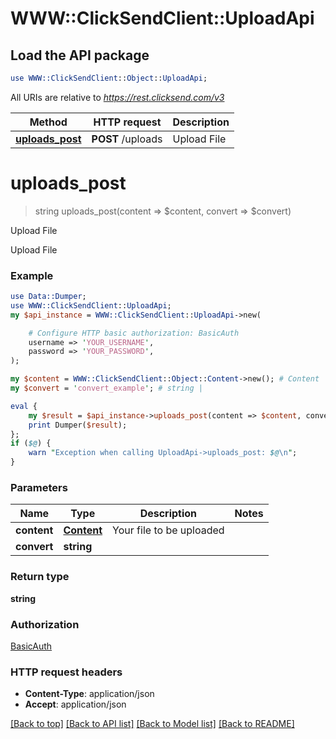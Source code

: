 # WWW::ClickSendClient::UploadApi

## Load the API package
```perl
use WWW::ClickSendClient::Object::UploadApi;
```

All URIs are relative to *https://rest.clicksend.com/v3*

Method | HTTP request | Description
------------- | ------------- | -------------
[**uploads_post**](UploadApi.md#uploads_post) | **POST** /uploads | Upload File


# **uploads_post**
> string uploads_post(content => $content, convert => $convert)

Upload File

Upload File

### Example 
```perl
use Data::Dumper;
use WWW::ClickSendClient::UploadApi;
my $api_instance = WWW::ClickSendClient::UploadApi->new(

    # Configure HTTP basic authorization: BasicAuth
    username => 'YOUR_USERNAME',
    password => 'YOUR_PASSWORD',
);

my $content = WWW::ClickSendClient::Object::Content->new(); # Content | Your file to be uploaded
my $convert = 'convert_example'; # string | 

eval { 
    my $result = $api_instance->uploads_post(content => $content, convert => $convert);
    print Dumper($result);
};
if ($@) {
    warn "Exception when calling UploadApi->uploads_post: $@\n";
}
```

### Parameters

Name | Type | Description  | Notes
------------- | ------------- | ------------- | -------------
 **content** | [**Content**](Content.md)| Your file to be uploaded | 
 **convert** | **string**|  | 

### Return type

**string**

### Authorization

[BasicAuth](../README.md#BasicAuth)

### HTTP request headers

 - **Content-Type**: application/json
 - **Accept**: application/json

[[Back to top]](#) [[Back to API list]](../README.md#documentation-for-api-endpoints) [[Back to Model list]](../README.md#documentation-for-models) [[Back to README]](../README.md)

